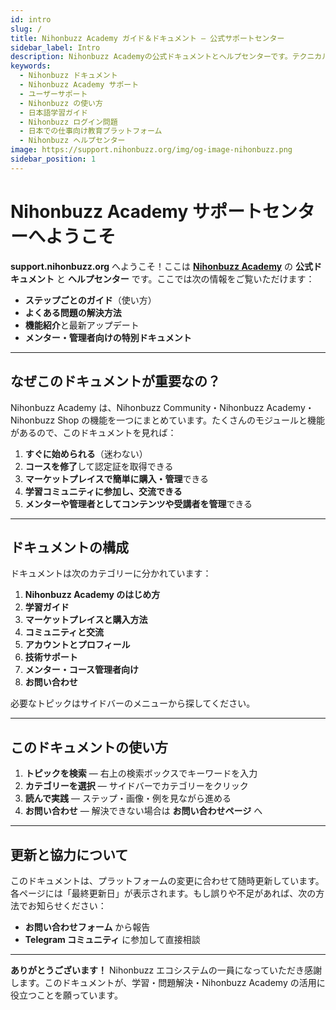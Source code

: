 ```yaml
---
id: intro
slug: /
title: Nihonbuzz Academy ガイド＆ドキュメント – 公式サポートセンター
sidebar_label: Intro
description: Nihonbuzz Academyの公式ドキュメントとヘルプセンターです。テクニカルガイド、よくある問題の解決方法、機能の使い方を確認できます。
keywords:
  - Nihonbuzz ドキュメント
  - Nihonbuzz Academy サポート
  - ユーザーサポート
  - Nihonbuzz の使い方
  - 日本語学習ガイド
  - Nihonbuzz ログイン問題
  - 日本での仕事向け教育プラットフォーム
  - Nihonbuzz ヘルプセンター
image: https://support.nihonbuzz.org/img/og-image-nihonbuzz.png
sidebar_position: 1
---
```


# Nihonbuzz Academy サポートセンターへようこそ

**support.nihonbuzz.org** へようこそ！ここは **[Nihonbuzz Academy](https://academy.nihonbuzz.org/)** の **公式ドキュメント** と **ヘルプセンター** です。ここでは次の情報をご覧いただけます：

- **ステップごとのガイド**（使い方）  
- **よくある問題の解決方法**  
- **機能紹介**と最新アップデート  
- **メンター・管理者向けの特別ドキュメント**  

---

## なぜこのドキュメントが重要なの？

Nihonbuzz Academy は、Nihonbuzz Community・Nihonbuzz Academy・Nihonbuzz Shop の機能を一つにまとめています。たくさんのモジュールと機能があるので、このドキュメントを見れば：

1. **すぐに始められる**（迷わない）  
2. **コースを修了**して認定証を取得できる  
3. **マーケットプレイスで簡単に購入・管理**できる  
4. **学習コミュニティに参加し、交流できる**  
5. **メンターや管理者としてコンテンツや受講者を管理**できる  

---

## ドキュメントの構成

ドキュメントは次のカテゴリーに分かれています：

1. **Nihonbuzz Academy のはじめ方**  
2. **学習ガイド**  
3. **マーケットプレイスと購入方法**  
4. **コミュニティと交流**  
5. **アカウントとプロフィール**  
6. **技術サポート**  
7. **メンター・コース管理者向け**  
8. **お問い合わせ**

必要なトピックはサイドバーのメニューから探してください。

---

## このドキュメントの使い方

1. **トピックを検索** — 右上の検索ボックスでキーワードを入力  
2. **カテゴリーを選択** — サイドバーでカテゴリーをクリック  
3. **読んで実践** — ステップ・画像・例を見ながら進める  
4. **お問い合わせ** — 解決できない場合は **お問い合わせページ** へ  

---

## 更新と協力について

このドキュメントは、プラットフォームの変更に合わせて随時更新しています。各ページには「最終更新日」が表示されます。もし誤りや不足があれば、次の方法でお知らせください：

- **お問い合わせフォーム** から報告  
- **Telegram コミュニティ** に参加して直接相談  

---

**ありがとうございます！** Nihonbuzz エコシステムの一員になっていただき感謝します。このドキュメントが、学習・問題解決・Nihonbuzz Academy の活用に役立つことを願っています。
